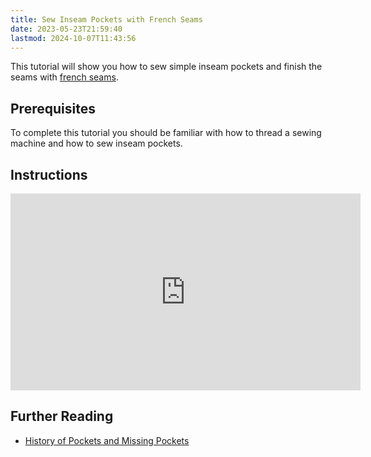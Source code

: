 ```yaml
---
title: Sew Inseam Pockets with French Seams
date: 2023-05-23T21:59:40
lastmod: 2024-10-07T11:43:56
---
```


This tutorial will show you how to sew simple inseam pockets and finish the seams with [french seams](./how-to-sew-a-french-seam.md).

## Prerequisites

To complete this tutorial you should be familiar with how to thread a sewing machine and how to sew inseam pockets.

## Instructions

<div class="iframe-16-9-container"><iframe class="youTubeIframe" width="560" height="315" src="https://www.youtube.com/embed/aAtHwDDE5mo" title="YouTube video player" frameborder="0" allow="accelerometer; autoplay; clipboard-write; encrypted-media; gyroscope; picture-in-picture" allowfullscreen></iframe></div>

## Further Reading

- [History of Pockets and Missing Pockets](./history-of-pockets-&-missing-pockets.md)
